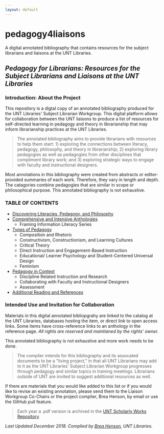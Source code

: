 ```yaml
---
layout: default
---
```

# pedagogy4liaisons
A digital annotated bibliography that contains resources for the subject librarians and liaisons at the UNT Libraries. 

## _Pedagogy for Librarians: Resources for the Subject Librarians and Liaisons at the UNT Libraries_

### Introduction: About the Project
This repository is a digtal copy of an annotated bibliography produced for the UNT Libraries' Subject Librarian Workgroup. This digital platform allows for collaboration between the UNT liaisons to produce a list of resources for self-directed learning in pedagogy and theory in librarianship that may inform librarianship practices at the UNT Libraries.

>The annotated bibliography aims to provide librarians with resources to help them start: 1) exploring the connections between literacy, pedagogy, philosophy, and theory in librarianship; 2) exploring library pedagogies as well as pedagogies from other disciplines that compliment library work; and 3) exploring strategic ways to engage with faculty and instructional designers. 

Most annotations in this bibliography were created from abstracts or editor-provided summaries of each work. Therefore, they vary in length and depth. The catagories combine pedagogies that are similar in scope or philosophical purpose. This annotated bibliography is not exhaustive. 

### TABLE OF CONTENTS
* [Discovering Literacies, Pedagogy, and Philosophy](https://behenson.github.io/pedagogy4liaisons/pedagogy.html)
* [Comprehensive and Intensive Anthologies](https://behenson.github.io/pedagogy4liaisons/anthologies.html)  
  * Framing Information Literacy Series  
* [Types of Pedagogy](https://behenson.github.io/pedagogy4liaisons/types.html)  
  * Composition and Rhetoric  
  * Constructivism, Constructionism, and Learning Cultures  
  * Critical Theory  
  * Direct Instruction and Engagement-Based Instruction  
  * Educational/ Learner Psychology and Student-Centered Universal Design  
  * Feminism  
* [Pedagogy in Context](https://behenson.github.io/pedagogy4liaisons/context.html)  
  * Discipline Related Instruction and Research  
  * Collaborating with Faculty and Instructional Designers  
  * Assessment  
* [Additional Reading and References](https://behenson.github.io/pedagogy4liaisons/references.html)  

### Intended Use and Invitation for Collaboration
Materials in this digital annotated bibliopgrahy are linked to the catalog at the UNT Libraries, databases hosting the item, or direct link to open access links. Some items have cross-reference links to an anthology in the reference page. *All rights are reserved and maintianed by the rights' owner.*

This annotated bibliography is not exhaustive and more work needs to be done. 
>The complier intends for this bibliography and its assocated documents to be a "living project," in that all UNT Librarians may add to it as the UNT Libraries' Subject Librarian Workgroup progresses through pedagogy and similar topics in training meetings. Librarians outside of UNT are invited to suggest additional resources as well.

If there are materials that you would like added to this list or if you would like to revise an existing annotation, please send them to the Liaison Workgroup Co-Chairs or the project complier, Brea Henson, by email or use the GitHub pull feature. 

>Each year a .pdf version is archived in the [UNT Scholarly Works Repository](/https://digital.library.unt.edu/explore/collections/UNTSW/).   



_Last Updated December 2018. Complied by [Brea Henson](https://www.library.unt.edu/people/brea-henson), UNT Libraries._ 
